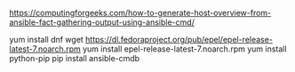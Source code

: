https://computingforgeeks.com/how-to-generate-host-overview-from-ansible-fact-gathering-output-using-ansible-cmd/

yum install dnf
wget https://dl.fedoraproject.org/pub/epel/epel-release-latest-7.noarch.rpm
 yum install epel-release-latest-7.noarch.rpm
yum install python-pip
pip install ansible-cmdb

